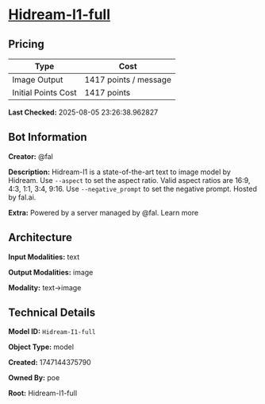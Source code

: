# [Hidream-I1-full](https://poe.com/Hidream-I1-full)

## Pricing

| Type | Cost |
|------|------|
| Image Output | 1417 points / message |
| Initial Points Cost | 1417 points |

**Last Checked:** 2025-08-05 23:26:38.962827


## Bot Information

**Creator:** @fal

**Description:** Hidream-I1 is a state-of-the-art text to image model by Hidream. Use `--aspect` to set the aspect ratio. Valid aspect ratios are 16:9, 4:3, 1:1, 3:4, 9:16. Use `--negative_prompt` to set the negative prompt. Hosted by fal.ai.

**Extra:** Powered by a server managed by @fal. Learn more


## Architecture

**Input Modalities:** text

**Output Modalities:** image

**Modality:** text->image


## Technical Details

**Model ID:** `Hidream-I1-full`

**Object Type:** model

**Created:** 1747144375790

**Owned By:** poe

**Root:** Hidream-I1-full
